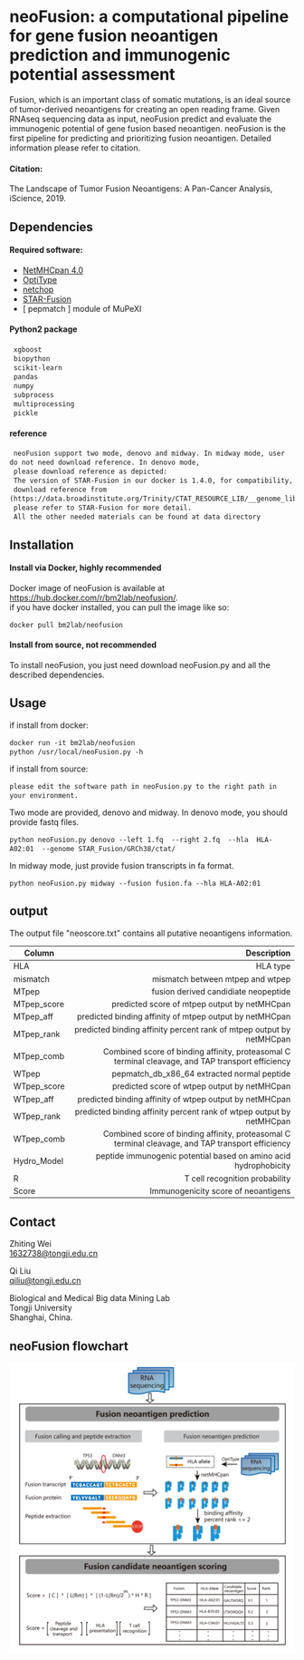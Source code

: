 # neoFusion: a computational pipeline for gene fusion neoantigen prediction and immunogenic potential assessment  
  
Fusion, which is an important class of somatic mutations, is an ideal source of tumor-derived neoantigens for creating an open reading frame. Given RNAseq sequencing data as input, neoFusion predict and evaluate the immunogenic potential of gene fusion based neoantigen. neoFusion is the first pipeline for predicting and prioritizing fusion neoantigen. Detailed information please refer to citation.       

#### Citation:   
The Landscape of Tumor Fusion Neoantigens: A Pan-Cancer Analysis, iScience, 2019.    

     
## Dependencies   

#### Required software:  
* [NetMHCpan 4.0](http://www.cbs.dtu.dk/cgi-bin/nph-sw_request?netMHCpan)
* [OptiType](https://github.com/FRED-2/OptiType)
* [netchop](http://www.cbs.dtu.dk/cgi-bin/nph-sw_request?netchop)
* [STAR-Fusion](https://github.com/STAR-Fusion/STAR-Fusion)
* [ pepmatch ]  module of MuPeXI


#### Python2 package     
     xgboost
     biopython
     scikit-learn
     pandas
     numpy
     subprocess
     multiprocessing
     pickle   

#### reference
     neoFusion support two mode, denovo and midway. In midway mode, user do not need download reference. In denovo mode,
     please download reference as depicted:  
     The version of STAR-Fusion in our docker is 1.4.0, for compatibility, 
     download reference from (https://data.broadinstitute.org/Trinity/CTAT_RESOURCE_LIB/__genome_libs_StarFv1.3)
     please refer to STAR-Fusion for more detail.    
     All the other needed materials can be found at data directory   

## Installation   
#### Install via Docker, highly recommended   
Docker image of neoFusion is available at https://hub.docker.com/r/bm2lab/neofusion/.   
if you have docker installed, you can pull the image like so:   
    
    docker pull bm2lab/neofusion

#### Install from source, not recommended   
To install  neoFusion, you just need download neoFusion.py and all the described dependencies.


## Usage    
if install from docker:
    
    docker run -it bm2lab/neofusion
    python /usr/local/neoFusion.py -h   

if install from source:    

    please edit the software path in neoFusion.py to the right path in your environment.  

Two mode are provided, denovo and midway. In denovo mode, you should provide fastq files.    
  
    python neoFusion.py denovo --left 1.fq  --right 2.fq  --hla  HLA-A02:01  --genome STAR_Fusion/GRCh38/ctat/

In midway mode, just provide fusion transcripts in fa format.    
    
    python neoFusion.py midway --fusion fusion.fa --hla HLA-A02:01     

## output 
The output file "neoscore.txt" contains all putative neoantigens information.

| Column | Description |
| - | -: |
| HLA | HLA type |
| mismatch | mismatch between mtpep and wtpep |
| MTpep | fusion derived candidiate neopeptide |
| MTpep_score | predicted score of mtpep output by netMHCpan|
| MTpep_aff | predicted binding affinity of mtpep output by netMHCpan |
| MTpep_rank | predicted binding affinity percent rank of mtpep output by netMHCpan |
| MTpep_comb | Combined score of binding affinity, proteasomal C terminal cleavage, and TAP transport efficiency|
| WTpep | pepmatch_db_x86_64 extracted normal peptide |
| WTpep_score |  predicted score of wtpep output by netMHCpan|
| WTpep_aff |  predicted binding affinity of wtpep output by netMHCpan |
| WTpep_rank |  predicted binding affinity percent rank of wtpep output by netMHCpan|
| WTpep_comb |  Combined score of binding affinity, proteasomal C terminal cleavage, and TAP transport efficiency|
| Hydro_Model | peptide immunogenic potential based on amino acid hydrophobicity |
| R | T cell recognition probability |
| Score | Immunogenicity score of neoantigens |

## Contact   

Zhiting Wei    
1632738@tongji.edu.cn 

Qi Liu  
qiliu@tongji.edu.cn  

Biological and Medical Big data Mining Lab    
Tongji University    
Shanghai, China.

## neoFusion flowchart
![](Workflow.png)


